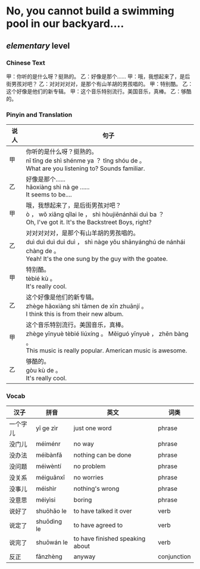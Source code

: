 # No, you cannot build a swimming pool in our backyard....
## *elementary* level

### Chinese Text
甲：你听的是什么呀？挺熟的。
乙：好像是那个......
甲：哦，我想起来了，是后街男孩对吧？
乙：对对对对对，是那个有山羊胡的男孩唱的。
甲：特别酷。
乙：这个好像是他们的新专辑。
甲：这个音乐特别流行。美国音乐，真棒。
乙：够酷的。

### Pinyin and Translation
|说人|句子|
|----|----|
|甲|你听的是什么呀？挺熟的。<br />nǐ tīng de shì shénme ya ？ tǐng shóu de 。<br />What are you listening to? Sounds familiar.|
|乙|好像是那个......<br />hǎoxiàng shì nà ge ......<br />It seems to be....|
|甲|哦，我想起来了，是后街男孩对吧？<br />ò ， wǒ xiǎng qǐlai le ， shì hòujiēnánhái duì ba ？<br />Oh, I've got it. It's the Backstreet Boys, right?|
|乙|对对对对对，是那个有山羊胡的男孩唱的。<br />duì duì duì duì duì ， shì nàge yǒu shānyánghú de nánhái chàng de 。<br />Yeah! It's the one sung by the guy with the goatee.|
|甲|特别酷。<br />tèbié kù 。<br />It's really cool.|
|乙|这个好像是他们的新专辑。<br />zhège hǎoxiàng shì tāmen de xīn zhuānjí 。<br />I think this is from their new album.|
|甲|这个音乐特别流行。美国音乐，真棒。<br />zhège yīnyuè tèbié liúxíng 。 Měiguó yīnyuè ， zhēn bàng 。<br />This music is really popular. American music is awesome.|
|乙|够酷的。<br />gòu kù de 。<br />It's really cool.|
### Vocab
|汉子|拼音|英文|词类|
|----|----|----|----|
|一个字儿|yī ge zìr|just one word|phrase|
|没门儿|méiménr|no way|phrase|
|没办法|méibànfǎ|nothing can be done|phrase|
|没问题|méiwèntí|no problem|phrase|
|没关系|méiguānxī|no worries|phrase|
|没事儿|méishìr|nothing's wrong|phrase|
|没意思|méiyìsi|boring|phrase|
|说好了|shuōhǎo le|to have talked it over|verb|
|说定了|shuōdìng le|to have agreed to|verb|
|说完了|shuōwán le|to have finished speaking about|verb|
|反正|fǎnzhèng|anyway|conjunction|